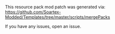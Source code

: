 This resource pack mod patch was generated via: 
https://github.com/Soartex-Modded/Templates/tree/master/scripts/mergePacks

If you have any issues, open an issue.